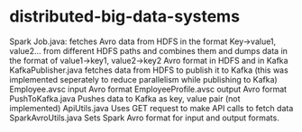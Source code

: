 # distributed-big-data-systems
Spark Job.java: fetches Avro data from HDFS in the format Key->value1, value2... from different HDFS paths and
combines them and dumps data in the format of value1->key1, value2->key2 Avro format in HDFS and in Kafka
KafkaPublisher.java fetches data from HDFS to publish it to Kafka 
(this was implemented seperately to reduce parallelism while publishing to Kafka)
Employee.avsc input Avro format
EmployeeProfile.avsc output Avro format
PushToKafka.java Pushes data to Kafka as key, value pair (not implemented)
ApiUtils.java Uses GET request to make API calls to fetch data
SparkAvroUtils.java Sets Spark Avro format for input and output formats.
